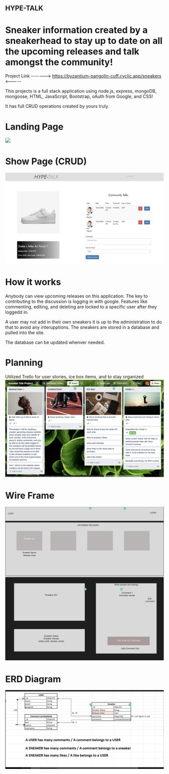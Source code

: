 ## HYPE-TALK
# Sneaker information created by a sneakerhead to stay up to date on all the upcoming releases and talk amongst the community!

Project Link -------> https://byzantium-pangolin-cuff.cyclic.app/sneakers <-----

This projects is a full stack application using node.js, express, mongoDB, mongoose, HTML, JavaScript, Bootstrap, oAuth from Google, and CSS!

It has full CRUD operations created by yours truly.


# Landing Page
![](2022-12-13-21-28-04.png)

# Show Page (CRUD)
![](2022-12-13-21-31-34.png)


# How it works

Anybody can view upcoming releases on this application. The key to contributing to the discussion is logging in with google. Features like commenting, editing, and deleting are locked to a specific user after they loggedd in.

A user may not add in their own sneakers it is up to the administration to do that to avoid any interupptions. The sneakers are stored in a database and pulled into the site.

The database can be updated whenver needed.

# Planning
Utilized Trello for user stories, ice box items, and to stay organized 
![](2022-12-13-21-34-52.png)

# Wire Frame
![](2022-12-13-21-35-44.png)
![](2022-12-13-21-50-40.png)

# ERD Diagram
![](2022-12-13-21-52-12.png)
